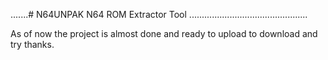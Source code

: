 .......# N64UNPAK
N64 ROM Extractor Tool
............................................... 

As of now the project is almost done and ready to upload to download and try thanks.
